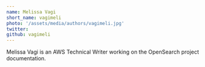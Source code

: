 ```yaml
---
name: Melissa Vagi
short_name: vagimeli
photo: '/assets/media/authors/vagimeli.jpg'
twitter:
github: vagimeli
---
```


Melissa Vagi is an AWS Technical Writer working on the OpenSearch project documentation.